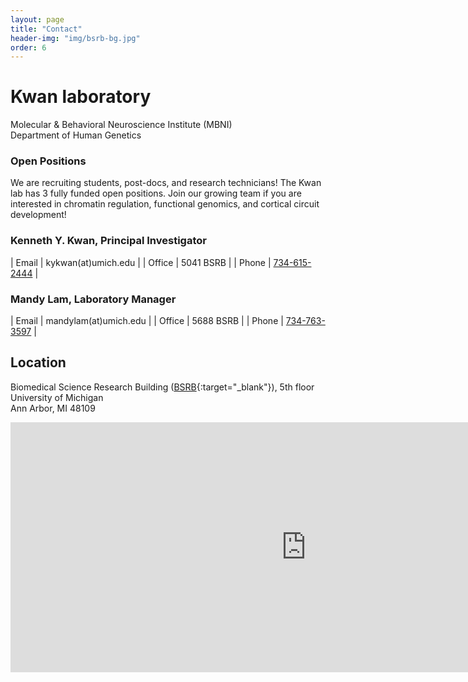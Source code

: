 ```yaml
---
layout: page
title: "Contact"
header-img: "img/bsrb-bg.jpg"
order: 6
---
```


# Kwan laboratory


Molecular & Behavioral Neuroscience Institute (MBNI)  
Department of Human Genetics


### Open Positions

We are recruiting students, post-docs, and research technicians! The Kwan lab has 3 fully funded open positions. Join our growing team if you are interested in chromatin regulation, functional genomics, and cortical circuit development!  


### Kenneth Y. Kwan, Principal Investigator

| Email  | kykwan(at)umich.edu            |
| Office | 5041 BSRB                      |
| Phone  | [734-615-2444](tel:7346152444) |


### Mandy Lam, Laboratory Manager

| Email  | mandylam(at)umich.edu          |
| Office | 5688 BSRB                      |
| Phone  | [734-763-3597](tel:7347633597) |


## Location

Biomedical Science Research Building ([BSRB](https://goo.gl/maps/K4qJjd5bLux){:target="_blank"}), 5th floor  
University of Michigan  
Ann Arbor, MI 48109

<div class="hidden-xs hidden-sm">
  <iframe src="https://www.google.com/maps/embed?pb=!1m18!1m12!1m3!1d2951.8383041400525!2d-83.73650104851302!3d42.28197487658658!2m3!1f0!2f0!3f0!3m2!1i1024!2i768!4f13.1!3m3!1m2!1s0x883cae42753fdedf%3A0xc94f5b73baf72096!2sBiomedical+Science+Research+Building%2C+109+Zina+Pitcher+Pl%2C+Ann+Arbor%2C+MI+48109!5e0!3m2!1sen!2sus!4v1504021791182" width="945" height="400" frameborder="0" style="border:0" allowfullscreen></iframe>
</div>
